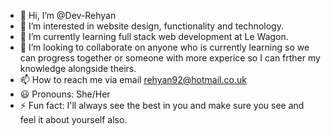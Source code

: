 - 👋 Hi, I’m @Dev-Rehyan
- 👀 I’m interested in website design, functionality and technology.
- 🌱 I’m currently learning full stack web development at Le Wagon.
- 💞️ I’m looking to collaborate on anyone who is currently learning so we can progress together or someone with more experice so I can frther my knowledge alongside theirs.
- 📫 How to reach me via email rehyan92@hotmail.co.uk
- 😃 Pronouns: She/Her
- ⚡ Fun fact: I'll always see the best in you and make sure you see and feel it about yourself also.

<!---
Dev-Rehyan/Dev-Rehyan is a ✨ special ✨ repository because its `README.md` (this file) appears on your GitHub profile.
You can click the Preview link to take a look at your changes.
--->
